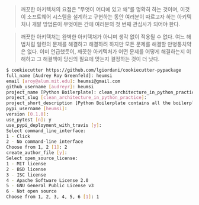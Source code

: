 >  깨끗한 아키텍처의 요점은 "무엇이 어디에 있고 왜"를 명확히 하는 것이며, 이것이 소프트웨어 시스템을 설계하고 구현하는 동안 여러분이 따르고자 하는 아키텍처나 개발 방법론이 무엇이든 간에 여러분의 첫 번째 관심사가 되어야 한다.

> 깨끗한 아키텍처는 완벽한 아키텍처가 아니며 생각 없이 적용될 수 없다. 여느 해법처럼 일련의 문제를 해결하고 해결하려 하지만 모든 문제를 해결할 만병통치약은 없다. 이미 언급했듯이, 깨끗한 아키텍처가 어떤 문제를 어떻게 해결하는지 이해하고 그 해결책이 당신의 필요에 맞는지 결정하는 것이 더 낫다.



```bash
$ cookiecutter https://github.com/lgiordani/cookiecutter-pypackage
full_name [Audrey Roy Greenfeld]: heumsi
email [aroy@alum.mit.edu]: heumsi@gmail.com
github_username [audreyr]: heumsi
project_name [Python Boilerplate]: clean_architecture_in_python_practice
project_slug [clean_architecture_in_python_practice]:
project_short_description [Python Boilerplate contains all the boilerplate you need to create a Python package.]:
pypi_username [heumsi]:
version [0.1.0]:
use_pytest [n]: y
use_pypi_deployment_with_travis [y]:
Select command_line_interface:
1 - Click
2 - No command-line interface
Choose from 1, 2 [1]: 2
create_author_file [y]:
Select open_source_license:
1 - MIT license
2 - BSD license
3 - ISC license
4 - Apache Software License 2.0
5 - GNU General Public License v3
6 - Not open source
Choose from 1, 2, 3, 4, 5, 6 [1]: 1
```

